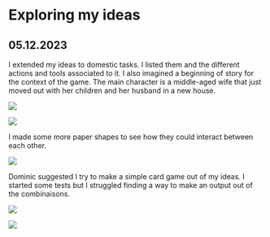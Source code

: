 # Exploring my ideas

## 05.12.2023

I extended my ideas to domestic tasks. I listed them and the different actions and tools associated to it. I also imagined a beginning of story for the context of the game. The main character is a middle-aged wife that just moved out with her children and her husband in a new house.

![](images/20231205/notes_1.jpeg)

![](images/20231205/notes_2.jpeg)

I made some more paper shapes to see how they could interact between each other.

![](images/20231205/prototype_1.jpeg)

Dominic suggested I try to make a simple card game out of my ideas. I started some tests but I struggled finding a way to make an output out of the combinaisons.

![](images/20231205/prototype_2.jpeg)

![](images/20231205/prototype_3.jpeg)
